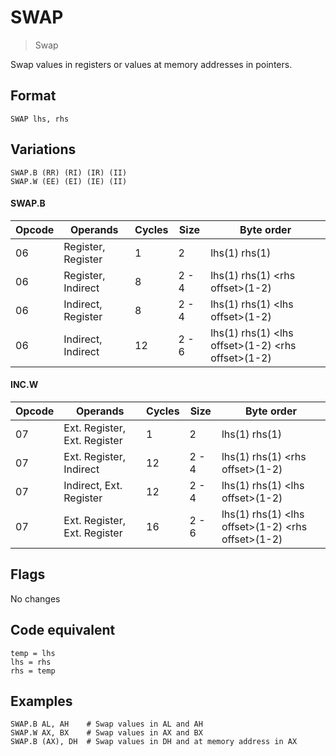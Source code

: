 # SWAP

> Swap

Swap values in registers or values at memory addresses in pointers.

## Format 

`SWAP lhs, rhs`

## Variations

```
SWAP.B (RR) (RI) (IR) (II)
SWAP.W (EE) (EI) (IE) (II)
```

#### SWAP.B

| Opcode | Operands           | Cycles | Size  | Byte order                                          |
|--------|--------------------|--------|-------|-----------------------------------------------------|
| 06     | Register, Register | 1      | 2     | lhs(1) rhs(1)                                       |
| 06     | Register, Indirect | 8      | 2 - 4 | lhs(1) rhs(1)  \<rhs offset>(1-2)                   |
| 06     | Indirect, Register | 8      | 2 - 4 | lhs(1) rhs(1) \<lhs offset>(1-2)                    |
| 06     | Indirect, Indirect | 12     | 2 - 6 | lhs(1) rhs(1) \<lhs offset>(1-2) \<rhs offset>(1-2) |

#### INC.W

| Opcode | Operands                     | Cycles | Size  | Byte order                                          |
|--------|------------------------------|--------|-------|-----------------------------------------------------|
| 07     | Ext. Register, Ext. Register | 1      | 2     | lhs(1) rhs(1)                                       |
| 07     | Ext. Register, Indirect      | 12     | 2 - 4 | lhs(1) rhs(1)  \<rhs offset>(1-2)                   |
| 07     | Indirect, Ext. Register      | 12     | 2 - 4 | lhs(1) rhs(1) \<lhs offset>(1-2)                    |
| 07     | Ext. Register, Ext. Register | 16     | 2 - 6 | lhs(1) rhs(1) \<lhs offset>(1-2) \<rhs offset>(1-2) |

## Flags

No changes

## Code equivalent

```
temp = lhs
lhs = rhs
rhs = temp
```

## Examples

```
SWAP.B AL, AH    # Swap values in AL and AH
SWAP.W AX, BX    # Swap values in AX and BX
SWAP.B (AX), DH  # Swap values in DH and at memory address in AX
```